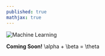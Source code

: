 ```yaml
---
published: true
mathjax: true
---
```


![Machine Learning]({{site.baseurl}}/images/LR.png)

**Coming Soon!**
\alpha + \beta = \theta
